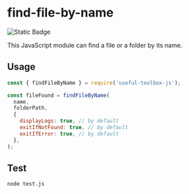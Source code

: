 # find-file-by-name
![Static Badge](https://img.shields.io/badge/JavaScript-f7df1e?logo=JavaScript&logoColor=000)

This JavaScript module can find a file or a folder by its name.

## Usage
```javascript
const { findFileByName } = require('useful-toolbox-js');

const fileFound = findFileByName(
  name,
  folderPath,
  {
    displayLogs: true, // by default
    exitIfNotFound: true, // by default
    exitIfError: true, // by default
  },
);
```

## Test
```bash
node test.js
```
